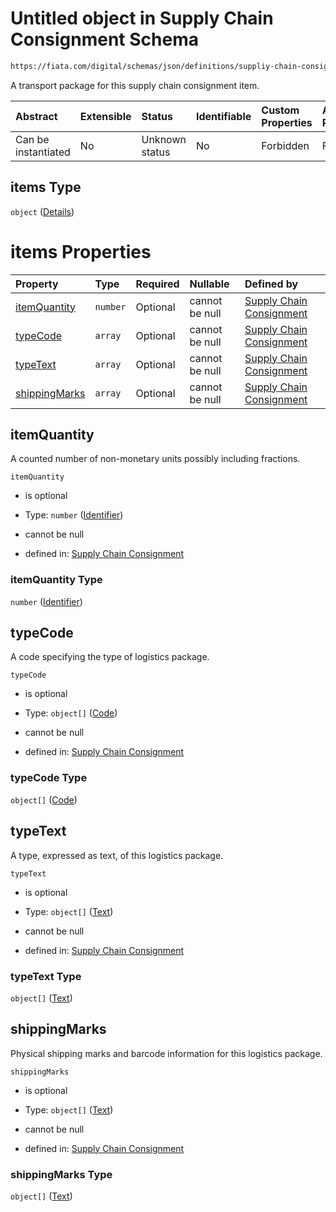 # Untitled object in Supply Chain Consignment Schema

```txt
https://fiata.com/digital/schemas/json/definitions/suppliy-chain-consignment.schema.json#/$defs/consignmentItem/properties/transportPackage/items
```

A transport package for this supply chain consignment item.

| Abstract            | Extensible | Status         | Identifiable | Custom Properties | Additional Properties | Access Restrictions | Defined In                                                                                                                      |
| :------------------ | :--------- | :------------- | :----------- | :---------------- | :-------------------- | :------------------ | :------------------------------------------------------------------------------------------------------------------------------ |
| Can be instantiated | No         | Unknown status | No           | Forbidden         | Forbidden             | none                | [supply-chain-consignment.schema.json*](../tooling/out/definitions/supply-chain-consignment.schema.json "open original schema") |

## items Type

`object` ([Details](supply-chain-consignment-defs-consignmentitem-properties-transportpackage-items.md))

# items Properties

| Property                        | Type     | Required | Nullable       | Defined by                                                                                                                                                                                                                                         |
| :------------------------------ | :------- | :------- | :------------- | :------------------------------------------------------------------------------------------------------------------------------------------------------------------------------------------------------------------------------------------------- |
| [itemQuantity](#itemquantity)   | `number` | Optional | cannot be null | [Supply Chain Consignment](quantity.md "https://fiata.com/digital/schemas/json/definitions/identifier.schema.json#/$defs/logisticsPackage/properties/itemQuantity")                                                                                |
| [typeCode](#typecode)           | `array`  | Optional | cannot be null | [Supply Chain Consignment](supply-chain-consignment-defs-logisticspackage-properties-typecode.md "https://fiata.com/digital/schemas/json/definitions/suppliy-chain-consignment.schema.json#/$defs/logisticsPackage/properties/typeCode")           |
| [typeText](#typetext)           | `array`  | Optional | cannot be null | [Supply Chain Consignment](supply-chain-consignment-defs-logisticspackage-properties-typetext.md "https://fiata.com/digital/schemas/json/definitions/suppliy-chain-consignment.schema.json#/$defs/logisticsPackage/properties/typeText")           |
| [shippingMarks](#shippingmarks) | `array`  | Optional | cannot be null | [Supply Chain Consignment](supply-chain-consignment-defs-logisticspackage-properties-shippingmarks.md "https://fiata.com/digital/schemas/json/definitions/suppliy-chain-consignment.schema.json#/$defs/logisticsPackage/properties/shippingMarks") |

## itemQuantity

A counted number of non-monetary units possibly including fractions.

`itemQuantity`

*   is optional

*   Type: `number` ([Identifier](quantity.md))

*   cannot be null

*   defined in: [Supply Chain Consignment](quantity.md "https://fiata.com/digital/schemas/json/definitions/identifier.schema.json#/$defs/logisticsPackage/properties/itemQuantity")

### itemQuantity Type

`number` ([Identifier](quantity.md))

## typeCode

A code specifying the type of logistics package.

`typeCode`

*   is optional

*   Type: `object[]` ([Code](code.md))

*   cannot be null

*   defined in: [Supply Chain Consignment](supply-chain-consignment-defs-logisticspackage-properties-typecode.md "https://fiata.com/digital/schemas/json/definitions/suppliy-chain-consignment.schema.json#/$defs/logisticsPackage/properties/typeCode")

### typeCode Type

`object[]` ([Code](code.md))

## typeText

A type, expressed as text, of this logistics package.

`typeText`

*   is optional

*   Type: `object[]` ([Text](text.md))

*   cannot be null

*   defined in: [Supply Chain Consignment](supply-chain-consignment-defs-logisticspackage-properties-typetext.md "https://fiata.com/digital/schemas/json/definitions/suppliy-chain-consignment.schema.json#/$defs/logisticsPackage/properties/typeText")

### typeText Type

`object[]` ([Text](text.md))

## shippingMarks

Physical shipping marks and barcode information for this logistics package.

`shippingMarks`

*   is optional

*   Type: `object[]` ([Text](text.md))

*   cannot be null

*   defined in: [Supply Chain Consignment](supply-chain-consignment-defs-logisticspackage-properties-shippingmarks.md "https://fiata.com/digital/schemas/json/definitions/suppliy-chain-consignment.schema.json#/$defs/logisticsPackage/properties/shippingMarks")

### shippingMarks Type

`object[]` ([Text](text.md))
